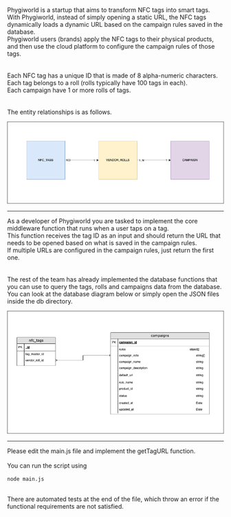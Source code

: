 Phygiworld is a startup that aims to transform NFC tags into smart tags.<br />
With Phygiworld, instead of simply opening a static URL, the NFC tags dynamically loads a dynamic URL based on the campaign rules saved in the database.<br />
Phygiworld users (brands) apply the NFC tags to their physical products, and then use the cloud platform to configure the campaign rules of those tags.<br />
<br /><br />
Each NFC tag has a unique ID that is made of 8 alpha-numeric characters.<br />
Each tag belongs to a roll (rolls typically have 100 tags in each).<br />
Each campaign have 1 or more rolls of tags.<br />
<br /><br />
The entity relationships is as follows.

![image info](./uml.png)

---

As a developer of Phygiworld you are tasked to implement the core middleware function that runs when a user taps on a tag.<br />
This function receives the tag ID as an input and should return the URL that needs to be opened based on what is saved in the campaign rules.<br />
If multiple URLs are configured in the campaign rules, just return the first one.<br />
<br /><br />
The rest of the team has already implemented the database functions that you can use to query the tags, rolls and campaigns data from the database.<br />
You can look at the database diagram below or simply open the JSON files inside the db directory.<br />

![image info](./db-diagram.png)

---

Please edit the main.js file and implement the getTagURL function.
<br /><br />
You can run the script using

```
node main.js
```

<br />
There are automated tests at the end of the file, which throw an error if the functional requirements are not satisfied.
